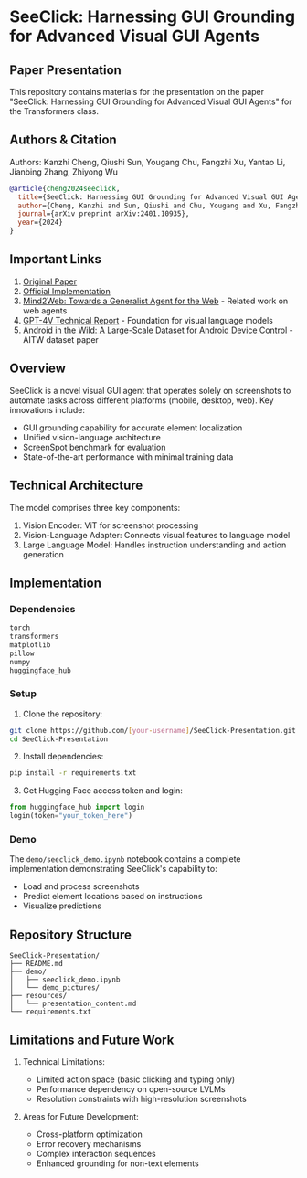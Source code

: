 # SeeClick: Harnessing GUI Grounding for Advanced Visual GUI Agents

## Paper Presentation
This repository contains materials for the presentation on the paper "SeeClick: Harnessing GUI Grounding for Advanced Visual GUI Agents" for the Transformers class.

## Authors & Citation
Authors: Kanzhi Cheng, Qiushi Sun, Yougang Chu, Fangzhi Xu, Yantao Li, Jianbing Zhang, Zhiyong Wu

```bibtex
@article{cheng2024seeclick,
  title={SeeClick: Harnessing GUI Grounding for Advanced Visual GUI Agents},
  author={Cheng, Kanzhi and Sun, Qiushi and Chu, Yougang and Xu, Fangzhi and Li, Yantao and Zhang, Jianbing and Wu, Zhiyong},
  journal={arXiv preprint arXiv:2401.10935},
  year={2024}
}
```

## Important Links
1. [Original Paper](https://arxiv.org/abs/2401.10935)
2. [Official Implementation](https://github.com/njucckevin/SeeClick)
3. [Mind2Web: Towards a Generalist Agent for the Web](https://arxiv.org/abs/2306.06070) - Related work on web agents
4. [GPT-4V Technical Report](https://arxiv.org/abs/2303.08774) - Foundation for visual language models
5. [Android in the Wild: A Large-Scale Dataset for Android Device Control](https://arxiv.org/abs/2307.10088) - AITW dataset paper

## Overview
SeeClick is a novel visual GUI agent that operates solely on screenshots to automate tasks across different platforms (mobile, desktop, web). Key innovations include:
- GUI grounding capability for accurate element localization
- Unified vision-language architecture
- ScreenSpot benchmark for evaluation
- State-of-the-art performance with minimal training data

## Technical Architecture
The model comprises three key components:
1. Vision Encoder: ViT for screenshot processing
2. Vision-Language Adapter: Connects visual features to language model
3. Large Language Model: Handles instruction understanding and action generation

## Implementation

### Dependencies
```bash
torch
transformers
matplotlib
pillow
numpy
huggingface_hub
```

### Setup
1. Clone the repository:
```bash
git clone https://github.com/[your-username]/SeeClick-Presentation.git
cd SeeClick-Presentation
```

2. Install dependencies:
```bash
pip install -r requirements.txt
```

3. Get Hugging Face access token and login:
```python
from huggingface_hub import login
login(token="your_token_here")
```

### Demo
The `demo/seeclick_demo.ipynb` notebook contains a complete implementation demonstrating SeeClick's capability to:
- Load and process screenshots
- Predict element locations based on instructions
- Visualize predictions

## Repository Structure
```
SeeClick-Presentation/
├── README.md
├── demo/
│   ├── seeclick_demo.ipynb
│   └── demo_pictures/
├── resources/
│   └── presentation_content.md
└── requirements.txt
```

## Limitations and Future Work
1. Technical Limitations:
   - Limited action space (basic clicking and typing only)
   - Performance dependency on open-source LVLMs
   - Resolution constraints with high-resolution screenshots

2. Areas for Future Development:
   - Cross-platform optimization
   - Error recovery mechanisms
   - Complex interaction sequences
   - Enhanced grounding for non-text elements
